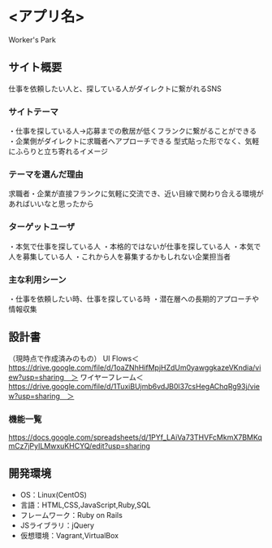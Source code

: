 # <アプリ名>
Worker's Park

## サイト概要
仕事を依頼したい人と、探している人がダイレクトに繋がれるSNS

### サイトテーマ 
・仕事を探している人→応募までの敷居が低くフランクに繋がることができる
・企業側がダイレクトに求職者へアプローチできる
型式貼った形でなく、気軽にふらりと立ち寄れるイメージ

### テーマを選んだ理由
求職者・企業が直接フランクに気軽に交流でき、近い目線で関わり合える環境があればいいなと思ったから

### ターゲットユーザ
・本気で仕事を探している人
・本格的ではないが仕事を探している人
・本気で人を募集している人
・これから人を募集するかもしれない企業担当者

### 主な利用シーン
・仕事を依頼したい時、仕事を探している時
・潜在層への長期的アプローチや情報収集

## 設計書
（現時点で作成済みのもの）
UI Flows＜https://drive.google.com/file/d/1oaZNhHifMpjHZdUm0yawggkazeVKndia/view?usp=sharing　＞
ワイヤーフレーム＜https://drive.google.com/file/d/1TuxiBUjmb6vdJB0l37csHegAChqRg93j/view?usp=sharing　＞

### 機能一覧
<https://docs.google.com/spreadsheets/d/1PYf_LAiVa73THVFcMkmX7BMKqmCz7jPyILMwxuKHCYQ/edit?usp=sharing>

## 開発環境
- OS：Linux(CentOS)
- 言語：HTML,CSS,JavaScript,Ruby,SQL
- フレームワーク：Ruby on Rails
- JSライブラリ：jQuery
- 仮想環境：Vagrant,VirtualBox
